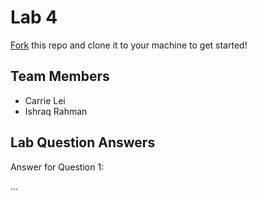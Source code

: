 # Lab 4
[Fork](https://docs.github.com/en/get-started/quickstart/fork-a-repo) this repo and clone it to your machine to get started!

## Team Members
- Carrie Lei
- Ishraq Rahman

## Lab Question Answers

Answer for Question 1: 

...
